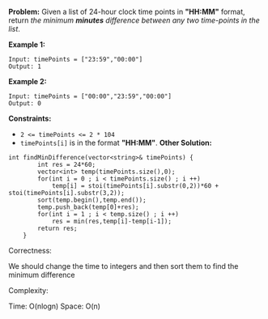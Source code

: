 **Problem:**
Given a list of 24-hour clock time points in **"HH:MM"** format, return *the minimum **minutes** difference between any two time-points in the list*.

 

**Example 1:**

```
Input: timePoints = ["23:59","00:00"]
Output: 1
```

**Example 2:**

```
Input: timePoints = ["00:00","23:59","00:00"]
Output: 0
```

 

**Constraints:**

- `2 <= timePoints <= 2 * 104`
- `timePoints[i]` is in the format **"HH:MM"**.
**Other Solution:**
```
int findMinDifference(vector<string>& timePoints) {
        int res = 24*60;
        vector<int> temp(timePoints.size(),0);
        for(int i = 0 ; i < timePoints.size() ; i ++)
            temp[i] = stoi(timePoints[i].substr(0,2))*60 + stoi(timePoints[i].substr(3,2));
        sort(temp.begin(),temp.end());
        temp.push_back(temp[0]+res);
        for(int i = 1 ; i < temp.size() ; i ++)
            res = min(res,temp[i]-temp[i-1]);
        return res;
    }
```
Correctness:

We should change the time to integers and then sort them to find the minimum difference

Complexity:

Time: O(nlogn)
Space: O(n)